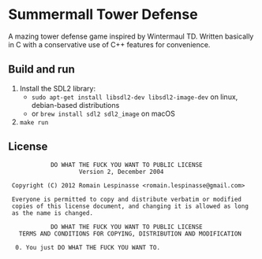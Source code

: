 # Summermall Tower Defense

A mazing tower defense game inspired by Wintermaul TD. Written basically in C with a conservative use of C++ features for convenience.

## Build and run

1. Install the SDL2 library:
   - `sudo apt-get install libsdl2-dev libsdl2-image-dev` on linux, debian-based distributions
   - or `brew install sdl2 sdl2_image` on macOS
2. `make run`

## License
```
            DO WHAT THE FUCK YOU WANT TO PUBLIC LICENSE
                    Version 2, December 2004

 Copyright (C) 2012 Romain Lespinasse <romain.lespinasse@gmail.com>

 Everyone is permitted to copy and distribute verbatim or modified
 copies of this license document, and changing it is allowed as long
 as the name is changed.

            DO WHAT THE FUCK YOU WANT TO PUBLIC LICENSE
   TERMS AND CONDITIONS FOR COPYING, DISTRIBUTION AND MODIFICATION

  0. You just DO WHAT THE FUCK YOU WANT TO.
```
